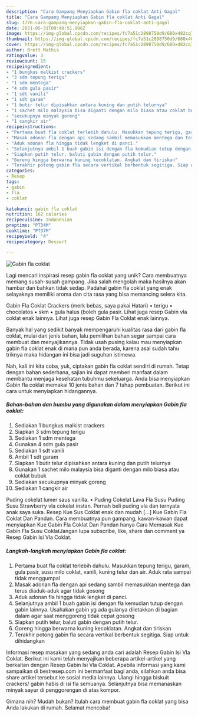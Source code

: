 ```yaml
---
description: "Cara Gampang Menyiapkan Gabin fla coklat Anti Gagal"
title: "Cara Gampang Menyiapkan Gabin fla coklat Anti Gagal"
slug: 1776-cara-gampang-menyiapkan-gabin-fla-coklat-anti-gagal
date: 2021-05-31T09:40:51.906Z
image: https://img-global.cpcdn.com/recipes/fc7a51c2898750d9/680x482cq70/gabin-fla-coklat-foto-resep-utama.jpg
thumbnail: https://img-global.cpcdn.com/recipes/fc7a51c2898750d9/680x482cq70/gabin-fla-coklat-foto-resep-utama.jpg
cover: https://img-global.cpcdn.com/recipes/fc7a51c2898750d9/680x482cq70/gabin-fla-coklat-foto-resep-utama.jpg
author: Brett Mathis
ratingvalue: 3
reviewcount: 15
recipeingredient:
- "1 bungkus malkist crackers"
- "3 sdm tepung terigu"
- "1 sdm mentega"
- "4 sdm gula pasir"
- "1 sdt vanili"
- "1 sdt garam"
- "1 butir telur dipisahkan antara kuning dan putih telurnya"
- "1 sachet milo malaysia bisa diganti dengan milo biasa atau coklat bubuk"
- "secukupnya minyak goreng"
- "1 cangkir air"
recipeinstructions:
- "Pertama buat fla coklat terlebih dahulu. Masukkan tepung terigu, garam, gula pasir, susu milo coklat, vanili, kuning telur dan air. Aduk rata sampai tidak menggumpal"
- "Masak adonan fla dengan api sedang sambil memasukkan mentega dan terus diaduk-aduk agar tidak gosong"
- "Aduk adonan fla hingga tidak lengket di panci."
- "Selanjutnya ambil 1 buah gabin isi dengan fla kemudian tutup dengan gabin lainnya. Usahakan gabin yg ada gulanya diletakkan di bagian dalam agar saat menggoreng tidak cepat gosong"
- "Siapkan putih telur, baluti gabin dengan putih telur."
- "Goreng hingga berwarna kuning kecoklatan. Angkat dan tiriskan"
- "Terakhir potong gabin fla secara vertikal berbentuk segitiga. Siap untuk dihidangkan"
categories:
- Resep
tags:
- gabin
- fla
- coklat

katakunci: gabin fla coklat 
nutrition: 162 calories
recipecuisine: Indonesian
preptime: "PT34M"
cooktime: "PT37M"
recipeyield: "4"
recipecategory: Dessert

---
```



![Gabin fla coklat](https://img-global.cpcdn.com/recipes/fc7a51c2898750d9/680x482cq70/gabin-fla-coklat-foto-resep-utama.jpg)

Lagi mencari inspirasi resep gabin fla coklat yang unik? Cara membuatnya memang susah-susah gampang. Jika salah mengolah maka hasilnya akan hambar dan bahkan tidak sedap. Padahal gabin fla coklat yang enak selayaknya memiliki aroma dan cita rasa yang bisa memancing selera kita.

Gabin Fla Coklat Crackers (merk bebas, saya pakai Hatari) • terigu • chocolatos • skm • gula halus (boleh gula pasir. Lihat juga resep Gabin vla coklat enak lainnya. Lihat juga resep Gabin Fla Coklat enak lainnya.

Banyak hal yang sedikit banyak mempengaruhi kualitas rasa dari gabin fla coklat, mulai dari jenis bahan, lalu pemilihan bahan segar sampai cara membuat dan menyajikannya. Tidak usah pusing kalau mau menyiapkan gabin fla coklat enak di mana pun anda berada, karena asal sudah tahu triknya maka hidangan ini bisa jadi suguhan istimewa.


Nah, kali ini kita coba, yuk, ciptakan gabin fla coklat sendiri di rumah. Tetap dengan bahan sederhana, sajian ini dapat memberi manfaat dalam membantu menjaga kesehatan tubuhmu sekeluarga. Anda bisa menyiapkan Gabin fla coklat memakai 10 jenis bahan dan 7 tahap pembuatan. Berikut ini cara untuk menyiapkan hidangannya.

<!--inarticleads1-->

##### Bahan-bahan dan bumbu yang digunakan dalam menyiapkan Gabin fla coklat:

1. Sediakan 1 bungkus malkist crackers
1. Siapkan 3 sdm tepung terigu
1. Sediakan 1 sdm mentega
1. Gunakan 4 sdm gula pasir
1. Sediakan 1 sdt vanili
1. Ambil 1 sdt garam
1. Siapkan 1 butir telur dipisahkan antara kuning dan putih telurnya
1. Gunakan 1 sachet milo malaysia bisa diganti dengan milo biasa atau coklat bubuk
1. Sediakan secukupnya minyak goreng
1. Sediakan 1 cangkir air


Puding cokelat lumer saus vanilla. • Puding Cokelat Lava Fla Susu Puding Susu Strawberry vla cokelat instan. Pernah beli puding vla dan ternyata anak saya suka. Resep Kue Sus Coklat enak dan mudah […] Kue Gabin Fla Coklat Dan Pandan. Cara membuatnya pun gampang, kawan-kawan dapat menyiapkan Kue Gabin Fla Coklat Dan Pandan hanya Cara Memasak Kue Gabin Fla Susu CoklatJangan lupa subscribe, like, share dan comment ya Resep Gabin Isi Vla Coklat. 

<!--inarticleads2-->

##### Langkah-langkah menyiapkan Gabin fla coklat:

1. Pertama buat fla coklat terlebih dahulu. Masukkan tepung terigu, garam, gula pasir, susu milo coklat, vanili, kuning telur dan air. Aduk rata sampai tidak menggumpal
1. Masak adonan fla dengan api sedang sambil memasukkan mentega dan terus diaduk-aduk agar tidak gosong
1. Aduk adonan fla hingga tidak lengket di panci.
1. Selanjutnya ambil 1 buah gabin isi dengan fla kemudian tutup dengan gabin lainnya. Usahakan gabin yg ada gulanya diletakkan di bagian dalam agar saat menggoreng tidak cepat gosong
1. Siapkan putih telur, baluti gabin dengan putih telur.
1. Goreng hingga berwarna kuning kecoklatan. Angkat dan tiriskan
1. Terakhir potong gabin fla secara vertikal berbentuk segitiga. Siap untuk dihidangkan


Informasi resep masakan yang sedang anda cari adalah Resep Gabin Isi Vla Coklat. Berikut ini kami telah menyajikan beberapa artikel-artikel yang berkaitan dengan Resep Gabin Isi Vla Coklat. Apabila informasi yang kami sampaikan di bestresep.com ini bermanfaat bagi anda, silahkan anda bisa share artikel tersebut ke sosial media lainnya. Ulangi hingga biskuit crackers/ gabin habis di isi fla semuanya. Selanjutnya bisa memanaskan minyak sayur di penggorengan di atas kompor. 

Gimana nih? Mudah bukan? Itulah cara membuat gabin fla coklat yang bisa Anda lakukan di rumah. Selamat mencoba!
